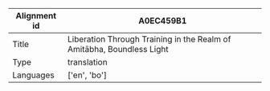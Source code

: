 |Alignment id | A0EC459B1
| --- | --- 
|Title | Liberation Through Training in the Realm of Amitābha, Boundless Light 
|Type | translation
|Languages | ['en', 'bo']